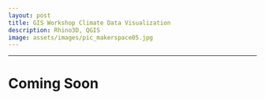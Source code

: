 ```yaml
---
layout: post
title: GIS Workshop Climate Data Visualization
description: Rhino3D, QGIS
image: assets/images/pic_makerspace05.jpg
---
```

<hr />

# Coming Soon